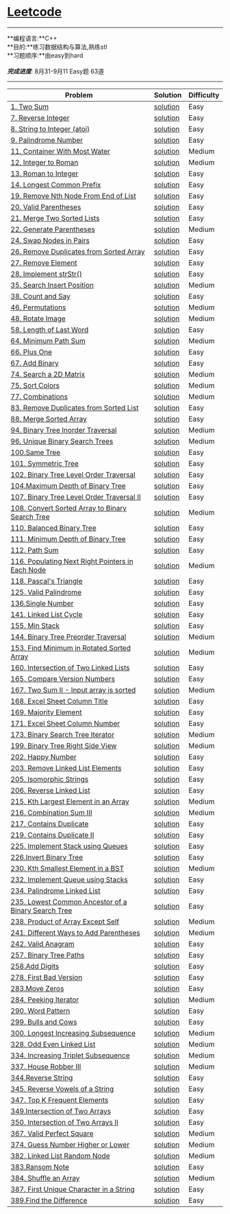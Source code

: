 





# [Leetcode](https://leetcode.com/problemset/algorithms/)
---

**编程语言:**C++<br>
**目的:**练习数据结构与算法,熟练stl<br>
**习题顺序:**由easy到hard<br>
<br>
***完成进度***:  8月31-9月11 Easy题 63道

---



Problem | Solution | Difficulty
---|---|---
[1. Two Sum](https://leetcode.com/problems/two-sum)| [solution](https://github.com/RustonOoOo/leetcode/blob/master/1.%20Two%20Sum/solution.cpp)|Easy
[7. Reverse Integer](https://leetcode.com/problems/reverse-integer)|[solution](https://github.com/RustonOoOo/leetcode/blob/master/7.%20Reverse%20Integer/solution.cpp)|Easy
[8. String to Integer (atoi)](https://leetcode.com/problems/string-to-integer-atoi)|[solution](https://github.com/RustonOoOo/leetcode/tree/master/8.%20String%20to%20Integer%20(atoi))|Easy
[9. Palindrome Number](https://leetcode.com/problems/palindrome-number)|[solution](https://github.com/RustonOoOo/leetcode/blob/master/9.%20Palindrome%20Number/solution.cpp)|Easy
[11. Container With Most Water](https://leetcode.com/problems/container-with-most-water/)|[solution](https://github.com/RustonOoOo/leetcode/blob/fa279ef3a3c9935a110f9780f4f4c25536bb9f38/11.%20Container%20With%20Most%20Water/solution.cpp)|Medium
[12. Integer to Roman](https://leetcode.com/problems/integer-to-roman)|[solution](https://github.com/RustonOoOo/leetcode/blob/5286cc73bb234b150f93c51d0febbb64e118cbba/12.%20Integer%20to%20Roman/solution.cpp)|Medium
[13. Roman to Integer](https://leetcode.com/problems/roman-to-integer/) | [solution](https://github.com/RustonOoOo/leetcode/tree/master/13.%20Roman%20to%20Integer) | Easy
[14. Longest Common Prefix](https://leetcode.com/problems/longest-common-prefix)|[solution](https://github.com/RustonOoOo/leetcode/blob/master/14.%20Longest%20Common%20Prefix/solution.cpp)|Easy
[19. Remove Nth Node From End of List](https://leetcode.com/problems/remove-nth-node-from-end-of-list)|[solution](https://github.com/RustonOoOo/leetcode/blob/master/19.%20Remove%20Nth%20Node%20From%20End%20of%20List/solution.cpp)|Easy  
[20. Valid Parentheses](https://leetcode.com/problems/valid-parentheses)|[solution](https://github.com/RustonOoOo/leetcode/blob/master/20.%20Valid%20Parentheses/solution.cpp)|Easy
[21. Merge Two Sorted Lists](https://leetcode.com/problems/merge-two-sorted-lists) | [solution](https://github.com/RustonOoOo/leetcode/blob/master/21.%20Merge%20Two%20Sorted%20Lists/solution.cpp)|Easy
[22. Generate Parentheses](https://leetcode.com/problems/generate-parentheses)|[solution](https://github.com/RustonOoOo/leetcode/blob/71038c5028725cb4cb7620f45b93b61fa1253ee1/22.%20Generate%20Parentheses/solution.cpp)|Medium
[24. Swap Nodes in Pairs](https://leetcode.com/problems/swap-nodes-in-pairs)|[solution](https://github.com/RustonOoOo/leetcode/blob/master/24.%20Swap%20Nodes%20in%20Pairs/solution.cpp)|Easy
[26. Remove Duplicates from Sorted Array](https://leetcode.com/problems/remove-duplicates-from-sorted-array)|[solution](https://github.com/RustonOoOo/leetcode/tree/master/26.%20Remove%20Duplicates%20from%20Sorted%20Array)|Easy
[27. Remove Element](https://leetcode.com/problems/remove-element)|[solution](https://github.com/RustonOoOo/leetcode/tree/master/27.%20Remove%20Element)|Easy
[28. Implement strStr()](https://leetcode.com/problems/implement-strstr)|[solution](https://github.com/RustonOoOo/leetcode/blob/master/28.%20Implement%20strStr()/solution.cpp)|Easy
[35. Search Insert Position](https://leetcode.com/problems/search-insert-position)|[solution](https://github.com/RustonOoOo/leetcode/blob/7eea77c810380491062547f20fc80bee848a7261/35.%20Search%20Insert%20Position/solution.cpp)|Medium
[38. Count and Say](https://leetcode.com/problems/count-and-say)|[solution](https://github.com/RustonOoOo/leetcode/blob/master/38.%20Count%20and%20Say/solution.cpp)|Easy
[46. Permutations](https://leetcode.com/problems/permutations)|[solution](https://github.com/RustonOoOo/leetcode/blob/7eea77c810380491062547f20fc80bee848a7261/46.%20Permutations/solution.cpp)|Medium
[48. Rotate Image](https://leetcode.com/problems/rotate-image/)|[solution](https://github.com/RustonOoOo/leetcode/blob/2f9d6da77fdaee20033a96dbfcfd01e56546f3dc/48.%20Rotate%20Image/solution.cpp)|Medium
[58. Length of Last Word](https://leetcode.com/problems/length-of-last-word)|[solution](https://github.com/RustonOoOo/leetcode/blob/master/58.%20Length%20of%20Last%20Word/solution.cpp)|Easy
[64. Minimum Path Sum](https://leetcode.com/problems/minimum-path-sum/)|[solution](https://github.com/RustonOoOo/leetcode/blob/2f9d6da77fdaee20033a96dbfcfd01e56546f3dc/64.%20Minimum%20Path%20Sum/solution1.cpp)|Medium
[66. Plus One](https://leetcode.com/problems/plus-one/)|[solution](https://github.com/RustonOoOo/leetcode/blob/master/66.%20Plus%20One/solution.cpp)|Easy
[67. Add Binary](https://leetcode.com/problems/add-binary)|[solution](https://github.com/RustonOoOo/leetcode/blob/master/67.%20Add%20Binary/solution.cpp)|Easy
[74. Search a 2D Matrix](https://leetcode.com/problems/search-a-2d-matrix/)|[solution](https://github.com/RustonOoOo/leetcode/blob/fa279ef3a3c9935a110f9780f4f4c25536bb9f38/74.%20Search%20a%202D%20Matrix/solution.cpp)|Medium
[75. Sort Colors](https://leetcode.com/problems/sort-colors/)|[solution](https://github.com/RustonOoOo/leetcode/blob/2f9d6da77fdaee20033a96dbfcfd01e56546f3dc/75.%20Sort%20Colors/solution.cpp)|Medium
[77. Combinations](https://leetcode.com/problems/combinations/)|[solution](https://github.com/RustonOoOo/leetcode/blob/d03f97bceb81e2bb0872c4dfa76fd9296b7a7de9/77.%20Combinations/solution.cpp)|Medium
[83. Remove Duplicates from Sorted List](https://leetcode.com/problems/remove-duplicates-from-sorted-list)|[solution](https://github.com/RustonOoOo/leetcode/blob/master/83.%20Remove%20Duplicates%20from%20Sorted%20List/solution.cpp)|Easy
[88. Merge Sorted Array](https://leetcode.com/problems/merge-sorted-array)|[solution](https://github.com/RustonOoOo/leetcode/blob/master/88.%20Merge%20Sorted%20Array/solution.cpp)|Easy
[94. Binary Tree Inorder Traversal](https://leetcode.com/problems/binary-tree-inorder-traversal)|[solution](https://github.com/RustonOoOo/leetcode/tree/5286cc73bb234b150f93c51d0febbb64e118cbba/94.%20Binary%20Tree%20Inorder%20Traversal)|Medium
[96. Unique Binary Search Trees](https://leetcode.com/problems/unique-binary-search-trees)|[solution](https://github.com/RustonOoOo/leetcode/blob/7eea77c810380491062547f20fc80bee848a7261/96.%20Unique%20Binary%20Search%20Trees/solution.cpp)|Medium
[100.Same Tree](https://leetcode.com/problems/same-tree/) | [solution](https://github.com/RustonOoOo/leetcode/blob/master/100.Same%20Tree/solution.cpp) | Easy
[101. Symmetric Tree](https://leetcode.com/problems/symmetric-tree)|[solution](https://github.com/RustonOoOo/leetcode/tree/master/101.%20Symmetric%20Tree)|Easy
[102. Binary Tree Level Order Traversal](https://leetcode.com/problems/binary-tree-level-order-traversal)|[solution](https://github.com/RustonOoOo/leetcode/blob/master/102.%20Binary%20Tree%20Level%20Order%20Traversal/solution.cpp)|Easy
[104.Maximum Depth of Binary Tree](https://leetcode.com/problems/maximum-depth-of-binary-tree/)|[solution](https://github.com/RustonOoOo/leetcode/tree/master/104.Maximum%20Depth%20of%20Binary%20Tree)  | Easy
[107. Binary Tree Level Order Traversal II](https://leetcode.com/problems/binary-tree-level-order-traversal-ii)|[solution](https://github.com/RustonOoOo/leetcode/tree/master/107.%20Binary%20Tree%20Level%20Order%20Traversal%20II)|Easy
[108. Convert Sorted Array to Binary Search Tree](https://leetcode.com/problems/convert-sorted-array-to-binary-search-tree)|[solution](https://github.com/RustonOoOo/leetcode/blob/71038c5028725cb4cb7620f45b93b61fa1253ee1/108.%20Convert%20Sorted%20Array%20to%20Binary%20Search%20Tree/solution.cpp)|Medium
[110. Balanced Binary Tree](https://leetcode.com/problems/balanced-binary-tree)|[solution](https://github.com/RustonOoOo/leetcode/blob/master/110.%20Balanced%20Binary%20Tree/solution.cpp)|Easy
[111. Minimum Depth of Binary Tree](https://leetcode.com/problems/minimum-depth-of-binary-tree)|[solution](https://github.com/RustonOoOo/leetcode/tree/master/111.%20Minimum%20Depth%20of%20Binary%20Tree)|Easy
[112. Path Sum](https://leetcode.com/problems/path-sum)|[solution](https://github.com/RustonOoOo/leetcode/blob/master/112.%20Path%20Sum/solution.cpp)|Easy
[116. Populating Next Right Pointers in Each Node](https://leetcode.com/problems/populating-next-right-pointers-in-each-node/)|[solution](https://github.com/RustonOoOo/leetcode/blob/d03f97bceb81e2bb0872c4dfa76fd9296b7a7de9/116.%20Populating%20Next%20Right%20Pointers%20in%20Each%20Node/solution.cpp)|Medium
[118. Pascal's Triangle](https://leetcode.com/problems/pascals-triangle)|[solution](https://github.com/RustonOoOo/leetcode/blob/master/118.%20Pascal's%20Triangle/solution.cpp)|Easy
[125. Valid Palindrome](https://leetcode.com/problems/valid-palindrome)|[solution](https://github.com/RustonOoOo/leetcode/blob/master/125.%20Valid%20Palindrome/solution.cpp)|Easy
[136.Single Number](https://leetcode.com/problems/single-number/) | [solution](https://github.com/RustonOoOo/leetcode/tree/master/136.Single%20Number)| Easy
[141. Linked List Cycle](https://leetcode.com/problems/linked-list-cycle)|[solution](https://github.com/RustonOoOo/leetcode/tree/master/141.%20Linked%20List%20Cycle)|Easy
[155. Min Stack](https://leetcode.com/problems/min-stack)|[solution](https://github.com/RustonOoOo/leetcode/tree/master/155.%20Min%20Stack)|Easy
[144. Binary Tree Preorder Traversal](https://leetcode.com/problems/binary-tree-preorder-traversal)|[solution](https://github.com/RustonOoOo/leetcode/blob/5286cc73bb234b150f93c51d0febbb64e118cbba/144.%20Binary%20Tree%20Preorder%20Traversal/solution.cpp)|Medium
[153. Find Minimum in Rotated Sorted Array](https://leetcode.com/problems/find-minimum-in-rotated-sorted-array)|[solution](https://github.com/RustonOoOo/leetcode/blob/7eea77c810380491062547f20fc80bee848a7261/153.%20Find%20Minimum%20in%20Rotated%20Sorted%20Array/solution.cpp)|Medium
[160. Intersection of Two Linked Lists](https://leetcode.com/problems/intersection-of-two-linked-lists)|[solution](https://github.com/RustonOoOo/leetcode/tree/master/160.%20Intersection%20of%20Two%20Linked%20Lists)|Easy
[165. Compare Version Numbers](https://leetcode.com/problems/compare-version-numbers)|[solution](https://github.com/RustonOoOo/leetcode/tree/master/165.%20Compare%20Version%20Numbers)|Easy
[167. Two Sum II - Input array is sorted](https://leetcode.com/problems/two-sum-ii-input-array-is-sorted)|[solution](https://github.com/RustonOoOo/leetcode/blob/392224cb0e2360a18a7226d66a498079d5fa5e63/67.%20Two%20Sum%20II%20-%20Input%20array%20is%20sorted/solution.cpp)|Medium
[168. Excel Sheet Column Title](https://leetcode.com/problems/excel-sheet-column-title)|[solution](https://github.com/RustonOoOo/leetcode/blob/master/168.%20Excel%20Sheet%20Column%20Title/solution.cpp)|Easy
[169. Majority Element](https://leetcode.com/problems/majority-element/)|[solution](https://github.com/RustonOoOo/leetcode/tree/master/169.%20Majority%20Element%20%20QuestionEditorial%20Solution) | Easy
[171. Excel Sheet Column Number](https://leetcode.com/problems/excel-sheet-column-number/) |[solution](https://github.com/RustonOoOo/leetcode/blob/master/171.%20Excel%20Sheet%20Column%20Number/solution.cpp) | Easy
[173. Binary Search Tree Iterator](https://leetcode.com/problems/binary-search-tree-iterator/)|[solution](https://github.com/RustonOoOo/leetcode/blob/d03f97bceb81e2bb0872c4dfa76fd9296b7a7de9/173.%20Binary%20Search%20Tree%20Iterator/solution.cpp)|Medium
[199. Binary Tree Right Side View](https://leetcode.com/problems/binary-tree-right-side-view)|[solution](https://github.com/RustonOoOo/leetcode/blob/7eea77c810380491062547f20fc80bee848a7261/199.%20Binary%20Tree%20Right%20Side%20View/solution.cpp)|Medium
[202. Happy Number](https://leetcode.com/problems/happy-number) |[solution](https://github.com/RustonOoOo/leetcode/blob/master/202.%20Happy%20Number/solution.cpp)|Easy
[203. Remove Linked List Elements](https://leetcode.com/problems/remove-linked-list-elements)|[solution](https://github.com/RustonOoOo/leetcode/blob/master/203.%20Remove%20Linked%20List%20Elements/solution.cpp)|Easy
[205. Isomorphic Strings](https://leetcode.com/problems/isomorphic-strings)|[solution](https://github.com/RustonOoOo/leetcode/tree/master/205.%20Isomorphic%20Strings)|Easy
[206. Reverse Linked List](https://leetcode.com/problems/reverse-linked-list/)|[solution](https://github.com/RustonOoOo/leetcode/blob/master/206.%20Reverse%20Linked%20List%20%20QuestionEditorial%20Solution/solution.cpp)|Easy
[215. Kth Largest Element in an Array](https://leetcode.com/problems/kth-largest-element-in-an-array/)|[solution](https://github.com/RustonOoOo/leetcode/blob/2f9d6da77fdaee20033a96dbfcfd01e56546f3dc/215.%20Kth%20Largest%20Element%20in%20an%20Array/solution1.cpp)|Medium
[216. Combination Sum III](https://leetcode.com/problems/combination-sum-iii)|[solution](https://github.com/RustonOoOo/leetcode/blob/71038c5028725cb4cb7620f45b93b61fa1253ee1/216.%20Combination%20Sum%20III/solution.cpp)|Medium
[217. Contains Duplicate](https://leetcode.com/problems/contains-duplicate/)|[solution](https://github.com/RustonOoOo/leetcode/blob/master/217.%20Contains%20Duplicate%20%20QuestionEditorial%20Solution/solution.cpp)|Easy
[219. Contains Duplicate II](https://leetcode.com/problems/contains-duplicate-ii)|[solution](https://github.com/RustonOoOo/leetcode/blob/master/219.%20Contains%20Duplicate%20II/solution.cpp)|Easy
[225. Implement Stack using Queues](https://leetcode.com/problems/implement-stack-using-queues/)|[solution](https://github.com/RustonOoOo/leetcode/blob/master/225.%20Implement%20Stack%20using%20Queues/solution.cpp)|Easy
[226.Invert Binary Tree](https://leetcode.com/problems/invert-binary-tree/)|[solution](https://github.com/RustonOoOo/leetcode/blob/master/226.Invert%20Binary%20Tree/solution.cpp)  | Easy
[230. Kth Smallest Element in a BST](https://leetcode.com/problems/kth-smallest-element-in-a-bst)|[solution](https://github.com/RustonOoOo/leetcode/blob/5286cc73bb234b150f93c51d0febbb64e118cbba/230.%20Kth%20Smallest%20Element%20in%20a%20BST/solution.cpp)|Medium
[232. Implement Queue using Stacks](https://leetcode.com/problems/implement-queue-using-stacks)|[solution](https://github.com/RustonOoOo/leetcode/blob/master/232.%20Implement%20Queue%20using%20Stacks/solution.cpp)|Easy
[234. Palindrome Linked List](https://leetcode.com/problems/palindrome-linked-list)|[solution](https://github.com/RustonOoOo/leetcode/blob/master/234.%20Palindrome%20Linked%20List/solution.cpp)|Easy
[235. Lowest Common Ancestor of a Binary Search Tree](https://leetcode.com/problems/lowest-common-ancestor-of-a-binary-search-tree)|[solution](https://github.com/RustonOoOo/leetcode/tree/master/235.%20Lowest%20Common%20Ancestor%20of%20a%20Binary%20Search%20Tree)|Easy
[238. Product of Array Except Self](https://leetcode.com/problems/product-of-array-except-self)|[solution](https://github.com/RustonOoOo/leetcode/blob/392224cb0e2360a18a7226d66a498079d5fa5e63/238.%20Product%20of%20Array%20Except%20Self/solution.cpp)|Medium
[241. Different Ways to Add Parentheses](https://leetcode.com/problems/different-ways-to-add-parentheses)|[solution](https://github.com/RustonOoOo/leetcode/tree/71038c5028725cb4cb7620f45b93b61fa1253ee1/241.%20Different%20Ways%20to%20Add%20Parentheses)|Medium
[242. Valid Anagram](https://leetcode.com/problems/valid-anagram/) |[solution](https://github.com/RustonOoOo/leetcode/tree/master/242.%20Valid%20Anagram) | Easy
[257. Binary Tree Paths](https://leetcode.com/problems/binary-tree-paths)|[solution](https://github.com/RustonOoOo/leetcode/blob/master/257.%20Binary%20Tree%20Paths/solution.cpp)|Easy
[258.Add Digits](https://leetcode.com/problems/add-digits/)|[solution](https://github.com/RustonOoOo/leetcode/blob/master/258.Add%20Digits/solution1.cpp) | Easy
[278. First Bad Version](https://leetcode.com/problems/first-bad-version)|[solution](https://github.com/RustonOoOo/leetcode/blob/master/278.%20First%20Bad%20Version/solution.cpp)|Easy
[283.Move Zeros](https://leetcode.com/problems/move-zeroes/)|[solution](https://github.com/RustonOoOo/leetcode/blob/master/283.Move%20Zeros/solution.cpp) | Easy
[284. Peeking Iterator](https://leetcode.com/problems/peeking-iterator///https://leetcode.com/problems/peeking-iterator/)|[solution](https://github.com/RustonOoOo/leetcode/blob/fa279ef3a3c9935a110f9780f4f4c25536bb9f38/284.%20Peeking%20Iterator/solution.cpp)|Medium
[290. Word Pattern](https://leetcode.com/problems/word-pattern)|[solution](https://github.com/RustonOoOo/leetcode/blob/master/290.%20Word%20Pattern/solution.cpp)|Easy
[299. Bulls and Cows](https://leetcode.com/problems/bulls-and-cows)|[solution](https://github.com/RustonOoOo/leetcode/blob/master/299.%20Bulls%20and%20Cows/solution.cpp)|Easy
[300. Longest Increasing Subsequence](https://leetcode.com/problems/longest-increasing-subsequence/)|[solution](https://github.com/RustonOoOo/leetcode/blob/2f9d6da77fdaee20033a96dbfcfd01e56546f3dc/300.%20Longest%20Increasing%20Subsequence/solution.cpp)|Medium
[328. Odd Even Linked List](https://leetcode.com/problems/odd-even-linked-list)|[solution](https://github.com/RustonOoOo/leetcode/blob/5286cc73bb234b150f93c51d0febbb64e118cbba/328.%20Odd%20Even%20Linked%20List/solution.cpp)|Medium
[334. Increasing Triplet Subsequence](https://leetcode.com/problems/increasing-triplet-subsequence/)|[solution](https://github.com/RustonOoOo/leetcode/blob/d03f97bceb81e2bb0872c4dfa76fd9296b7a7de9/334.%20Increasing%20Triplet%20Subsequence/solution.cpp)|Medium
[337. House Robber III](https://leetcode.com/problems/house-robber-iii)|[solution](https://github.com/RustonOoOo/leetcode/blob/71038c5028725cb4cb7620f45b93b61fa1253ee1/337.%20House%20Robber%20III/solution.cpp)|Medium
[344.Reverse String](https://leetcode.com/problems/reverse-string/)|[solution](https://github.com/RustonOoOo/leetcode/blob/master/344.Reverse%20String/solution.cpp) | Easy
[345. Reverse Vowels of a String](https://leetcode.com/problems/reverse-vowels-of-a-string)|[solution](https://github.com/RustonOoOo/leetcode/blob/master/345.%20Reverse%20Vowels%20of%20a%20String/solution.cpp)|Easy
[347. Top K Frequent Elements](https://leetcode.com/problems/top-k-frequent-elements)|[solution](https://github.com/RustonOoOo/leetcode/blob/392224cb0e2360a18a7226d66a498079d5fa5e63/347.%20Top%20K%20Frequent%20Elements/solution.cpp)|Easy
[349.Intersection of Two Arrays](https://leetcode.com/problems/intersection-of-two-arrays/)|[solution](https://github.com/RustonOoOo/leetcode/tree/master/349.Intersection%20of%20Two%20Arrays) | Easy
[350. Intersection of Two Arrays II ](https://leetcode.com/problems/intersection-of-two-arrays-ii/)|[solution](https://github.com/RustonOoOo/leetcode/tree/master/350.%20Intersection%20of%20Two%20Arrays%20II%20%20QuestionEditorial%20Solution)|Easy
[367. Valid Perfect Square](https://leetcode.com/problems/valid-perfect-square/)|[solution](https://github.com/RustonOoOo/leetcode/blob/d03f97bceb81e2bb0872c4dfa76fd9296b7a7de9/367.%20Valid%20Perfect%20Square/solution.cpp)|Medium
[374. Guess Number Higher or Lower](https://leetcode.com/problems/guess-number-higher-or-lower)|[solution](https://github.com/RustonOoOo/leetcode/blob/master/374.%20Guess%20Number%20Higher%20or%20Lower/solution.cpp)|Medium
[382. Linked List Random Node](https://leetcode.com/problems/linked-list-random-node)|[solution](https://github.com/RustonOoOo/leetcode/blob/392224cb0e2360a18a7226d66a498079d5fa5e63/382.%20Linked%20List%20Random%20Node/solution.cpp)|Medium
[383.Ransom Note](https://leetcode.com/problems/ransom-note/)|[solution](https://github.com/RustonOoOo/leetcode/blob/master/383.Ransom%20Note/solution.cpp) | Easy
[384. Shuffle an Array](https://leetcode.com/problems/shuffle-an-array)|[solution](https://github.com/RustonOoOo/leetcode/blob/392224cb0e2360a18a7226d66a498079d5fa5e63/384.%20Shuffle%20an%20Array/solution.cpp)|Medium
[387. First Unique Character in a String](https://leetcode.com/problems/first-unique-character-in-a-string/)|[solution](https://github.com/RustonOoOo/leetcode/blob/master/387.%20First%20Unique%20Character%20in%20a%20String/solution.cpp) |Easy
[389.Find the Difference](https://leetcode.com/problems/find-the-difference/)|[solution](https://github.com/RustonOoOo/leetcode/blob/master/389.Find%20the%20Difference/solution.cpp) | Easy
